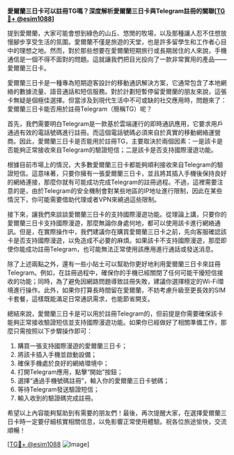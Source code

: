 **愛爾蘭三日卡可以註冊TG嗎？深度解析愛爾蘭三日卡與Telegram註冊的關聯[[TG💪+ @esim1088](https://t.me/s/esim1088)]**

提到愛爾蘭，大家可能會想到綠色的山丘、悠閒的牧場，以及那種讓人忍不住想放慢腳步享受生活的氛圍。愛爾蘭不僅是旅遊的天堂，也是許多留學生和工作者心目中的理想之地。然而，對於那些想要在愛爾蘭短期旅行或長期居住的人來說，手機通信是一個不得不面對的問題。這就讓我們把目光投向了一款非常實用的產品——愛爾蘭三日卡。

愛爾蘭三日卡是一種專為短期遊客設計的移動通訊解決方案，它通常包含了本地網絡的數據流量、語音通話和短信服務。對於計劃短暫停留愛爾蘭的朋友來說，這張卡無疑是個極佳選擇。但當涉及到現代生活中不可或缺的社交應用時，問題來了：愛爾蘭三日卡能否用於註冊Telegram（簡稱TG）呢？

首先，我們需要明白Telegram是一款基於雲端運行的即時通訊應用，它要求用戶通過有效的電話號碼進行註冊。而這個電話號碼必須來自於真實的移動網絡運營商。因此，愛爾蘭三日卡是否能用於註冊TG，主要取決於兩個因素：一是該卡是否能夠正常接收來自Telegram的驗證短信；二是該卡是否支持國際漫遊功能。

根據目前市場上的情況，大多數愛爾蘭三日卡都能夠順利接收來自Telegram的驗證短信。這意味著，只要你擁有一張愛爾蘭三日卡，並且將其插入手機後保持良好的網絡連接，那麼你就有可能成功完成Telegram的註冊過程。不過，這裡需要注意的是，由於Telegram的安全機制會對某些地區的IP地址進行限制，因此在某些情況下，你可能需要借助代理或者VPN來繞過這些限制。

接下來，讓我們來談談愛爾蘭三日卡的支持國際漫遊功能。從理論上講，只要你的愛爾蘭三日卡支持國際漫遊，那麼無論你身處何地，都可以使用該卡進行網絡通訊。但是，在實際操作中，我們建議你在購買愛爾蘭三日卡之前，先向客服確認該卡是否支持國際漫遊，以免造成不必要的麻煩。如果該卡不支持國際漫遊，那麼即使你能成功註冊Telegram，也可能無法正常使用該應用進行通話或發送消息。

除了上述兩點之外，還有一些小貼士可以幫助你更好地利用愛爾蘭三日卡來註冊Telegram。例如，在註冊過程中，確保你的手機已經關閉了任何可能干擾短信接收的功能；同時，為了避免因網路問題導致註冊失敗，建議你選擇穩定的Wi-Fi環境進行操作。此外，如果你打算長時間留在愛爾蘭，不妨考慮升級至更長效的SIM卡套餐，這樣既能滿足日常通訊需求，也能節省開支。

總結來說，愛爾蘭三日卡是可以用於註冊Telegram的，但前提是你需要確保該卡能夠正常接收驗證短信並支持國際漫遊功能。如果你已經做好了相關準備工作，那麼只需按照以下步驟操作即可：

1. 購買一張支持國際漫遊的愛爾蘭三日卡；
2. 將該卡插入手機並啟動設備；
3. 確保手機處於良好的網絡環境中；
4. 打開Telegram應用，點擊“開始”按鈕；
5. 選擇“通過手機號碼註冊”，輸入你的愛爾蘭三日卡號碼；
6. 等待Telegram發送驗證短信；
7. 輸入收到的驗證碼完成註冊。

希望以上內容能夠幫助到有需要的朋友們！最後，再次提醒大家，在選擇愛爾蘭三日卡時一定要仔細核實相關信息，以免影響正常使用體驗。祝各位旅途愉快，交流順暢！

[[TG💪+ @esim1088](https://t.me/s/esim1088) ![Image](https://i.postimg.cc/4NQfJmqS/Snipaste-2025-05-13-00-14-12.png)]